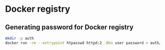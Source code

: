 # Docker registry

## Generating password for Docker registry

```sh
mkdir -p auth
docker run -rm --entrypoint htpasswd httpd:2 -Bbn user password > auth/htpasswd
```